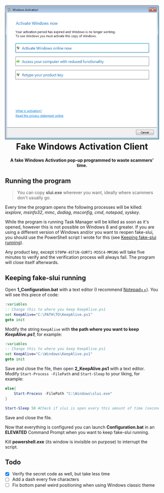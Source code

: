 <h1 align="center">
  <br>
  <img src="./Preview.png" alt="Fake Windows Activation Client"></a>
  <br>
  Fake Windows Activation Client
  <br>
</h1>

<h4 align="center">A fake Windows Activation pop-up programmed to waste scammers' time.</h4>

## Running the program

> You can copy **slui.exe** wherever you want, ideally where scammers don't usually go.

Every time the program opens the following processes will be killed: *iexplore*, *msinfo32*, *mmc*, *dxdiag*, *msconfig*, *cmd*, *notepad*, *syskey*.

While the program is running Task Manager will be killed as soon as it's opened, however this is not possible on Windows 8 and greater. If you are using a different version of Windows and/or you want to reopen fake-slui, you should use the PowerShell script I wrote for this (see [Keeping fake-slui running](#Keeping-fake-slui-running)).

Any product key, except `5T0PW-4ST1N-GURT1-M35C4-MM1NG` will take five minutes to verify and the verification process will always fail. The program will close itself afterwards.

## Keeping fake-slui running

Open **1_Configuration.bat** with a text editor (I recommend [Notepad++](https://notepad-plus-plus.org/)). You will see this piece of code:

```bat
:variables
:: Change this to where you keep KeepAlive.ps1
set KeepAlive="C:\PATH\TO\KeepAlive.ps1"
goto init
```

Modify the string `KeepAlive` with **the path where you want to keep *KeepAlive.ps1***, for example:

```bat
:variables
:: Change this to where you keep KeepAlive.ps1
set KeepAlive="C:\Windows\KeepAlive.ps1"
goto init
```

Save and close the file, then open **2_KeepAlive.ps1** with a text editor. Modify `Start-Process -FilePath` and `Start-Sleep` to your liking, for example:

```powershell
else{
    Start-Process -FilePath "C:\Windows\slui.exe"
}
```

```powershell
Start-Sleep 50 #Check if slui is open every this amount of time (seconds)
```

Save and close the file.

Now that everything is configured you can launch **Configuration.bat** in an **ELEVATED** Command Prompt when you want to keep fake-slui running.

Kill **powershell.exe** (its window is invisible on purpose) to interrupt the script.

## Todo

- [x] Verify the secret code as well, but take less time
- [ ] Add a dash every five characters
- [ ] Fix bottom panel weird positioning when using Windows classic theme
